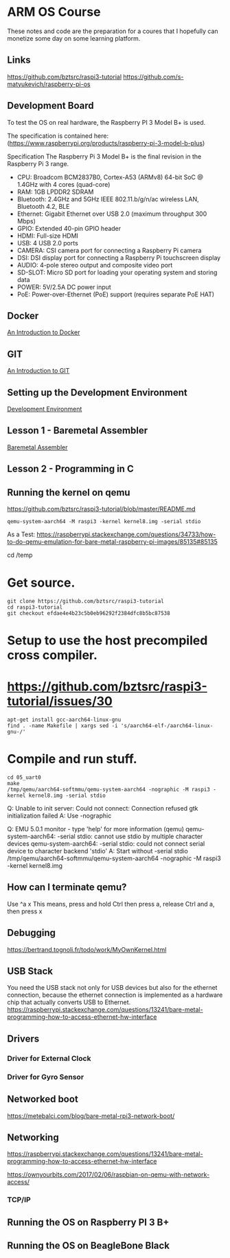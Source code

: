 # ARM OS Course

These notes and code are the preparation for a coures that I hopefully can monetize some day on some learning platform.

## Links

https://github.com/bztsrc/raspi3-tutorial
https://github.com/s-matyukevich/raspberry-pi-os

## Development Board

To test the OS on real hardware, the Raspberry PI 3 Model B+ is used.

The specification is contained here: (https://www.raspberrypi.org/products/raspberry-pi-3-model-b-plus)

Specification
The Raspberry Pi 3 Model B+ is the final revision in the Raspberry Pi 3 range.

- CPU: Broadcom BCM2837B0, Cortex-A53 (ARMv8) 64-bit SoC @ 1.4GHz with 4 cores (quad-core)
- RAM: 1GB LPDDR2 SDRAM
- Bluetooth: 2.4GHz and 5GHz IEEE 802.11.b/g/n/ac wireless LAN, Bluetooth 4.2, BLE
- Ethernet: Gigabit Ethernet over USB 2.0 (maximum throughput 300 Mbps)
- GPIO: Extended 40-pin GPIO header
- HDMI: Full-size HDMI
- USB: 4 USB 2.0 ports
- CAMERA: CSI camera port for connecting a Raspberry Pi camera
- DSI: DSI display port for connecting a Raspberry Pi touchscreen display
- AUDIO: 4-pole stereo output and composite video port
- SD-SLOT: Micro SD port for loading your operating system and storing data
- POWER: 5V/2.5A DC power input
- PoE: Power-over-Ethernet (PoE) support (requires separate PoE HAT)

## Docker

[An Introduction to Docker](doc/Docker/README.md)

## GIT

[An Introduction to GIT](doc/git/README.md)

## Setting up the Development Environment

[Development Environment](doc/Environment/README.md)

## Lesson 1 - Baremetal Assembler

[Baremetal Assembler](Lesson01_Assembler/README.md)

## Lesson 2 - Programming in C

## Running the kernel on qemu

https://github.com/bztsrc/raspi3-tutorial/blob/master/README.md

```
qemu-system-aarch64 -M raspi3 -kernel kernel8.img -serial stdio
```

As a Test:
https://raspberrypi.stackexchange.com/questions/34733/how-to-do-qemu-emulation-for-bare-metal-raspberry-pi-images/85135#85135

cd /temp

# Get source.

```
git clone https://github.com/bztsrc/raspi3-tutorial
cd raspi3-tutorial
git checkout efdae4e4b23c5b0eb96292f2384dfc8b5bc87538
```

# Setup to use the host precompiled cross compiler.

# https://github.com/bztsrc/raspi3-tutorial/issues/30

```
apt-get install gcc-aarch64-linux-gnu
find . -name Makefile | xargs sed -i 's/aarch64-elf-/aarch64-linux-gnu-/'
```

# Compile and run stuff.

```
cd 05_uart0
make
/tmp/qemu/aarch64-softmmu/qemu-system-aarch64 -nographic -M raspi3 -kernel kernel8.img -serial stdio
```

Q: Unable to init server: Could not connect: Connection refused
gtk initialization failed
A: Use -nographic

Q: EMU 5.0.1 monitor - type 'help' for more information
(qemu) qemu-system-aarch64: -serial stdio: cannot use stdio by multiple character devices
qemu-system-aarch64: -serial stdio: could not connect serial device to character backend 'stdio'
A: Start without -serial stdio
/tmp/qemu/aarch64-softmmu/qemu-system-aarch64 -nographic -M raspi3 -kernel kernel8.img

## How can I terminate qemu?

Use ^a x
This means, press and hold Ctrl then press a, release Ctrl and a, then press x

## Debugging

https://bertrand.tognoli.fr/todo/work/MyOwnKernel.html

## USB Stack

You need the USB stack not only for USB devices but also for the ethernet connection,
because the ethernet connection is implemented as a hardware chip that actually converts USB to Ethernet.
https://raspberrypi.stackexchange.com/questions/13241/bare-metal-programming-how-to-access-ethernet-hw-interface

## Drivers

### Driver for External Clock

### Driver for Gyro Sensor

## Networked boot

https://metebalci.com/blog/bare-metal-rpi3-network-boot/

## Networking

https://raspberrypi.stackexchange.com/questions/13241/bare-metal-programming-how-to-access-ethernet-hw-interface

https://ownyourbits.com/2017/02/06/raspbian-on-qemu-with-network-access/

### TCP/IP

## Running the OS on Raspberry PI 3 B+

## Running the OS on BeagleBone Black

